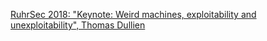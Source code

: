 [RuhrSec 2018: "Keynote: Weird machines, exploitability and unexploitability", Thomas Dullien
](https://www.youtube.com/watch?v=1ynkWcfiwOk)

